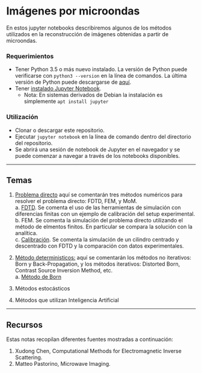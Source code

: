 # Imágenes por microondas

En estos jupyter notebooks describiremos algunos de los métodos utilizados en la reconstrucción de imágenes obtenidas a partir de microondas.

### Requerimientos

- Tener Python 3.5 o más nuevo instalado. La versión de Python puede verificarse con `python3 --version` en la línea de comandos. La última versión de Python puede descargarse de [aquí](https://www.python.org/downloads/).
- Tener [instalado Jupyter Notebook](https://jupyter.readthedocs.io/en/latest/install.html).
    - Nota: En sistemas derivados de Debian la instalación es simplemente `apt install jupyter`


### Utilización
- Clonar o descargar este repositorio.
- Ejecutar `jupyter notebook` en la línea de comando dentro del directorio del repositorio.
- Se abrirá una sesión de notebook de Jupyter en el navegador y se puede comenzar a navegar a través de los notebooks disponibles.

---

## Temas

1. [Problema directo](https://github.com/rirastorza/Intro2MI/tree/main/problema_directo) aquí se comentarán tres métodos numéricos para resolver el problema directo: FDTD, FEM, y MoM.<br>
   a. [FDTD](https://github.com/rirastorza/Intro2MI/blob/main/problema_directo/sim2.ipynb). Se comenta el uso de las herramientas de simulación con diferencias finitas con un ejemplo de calibración del setup experimental.<br>
   b. FEM. Se comenta la simulación del problema directo utilizando el método de elmentos finitos. En particular se compara la solución con la analítica.<br>
   c. [Calibración](https://github.com/rirastorza/Intro2MI/blob/main/problema_directo/sim0.ipynb). Se comenta la simulación de un cilindro centrado y descentrado con FDTD y la comparación con datos experimentales.<br>

2. [Método deterministicos:](https://github.com/rirastorza/Intro2MI/tree/main/metodos_deterministicos) aquí se comentarán los métodos no iterativos: Born y Back-Propagation, y los métodos iterativos: Distorted Born, Contrast Source Inversion Method, etc.<br>
   a. [Método de Born](https://github.com/rirastorza/Intro2MI/blob/main/metodos_deterministicos/metodo_Born.ipynb)<br>

3. Métodos estocásticos

4. Métodos que utilizan Inteligencia Artificial


---

## Recursos
Estas notas recopilan diferentes fuentes mostradas a continuación:

1. Xudong Chen, Computational Methods for Electromagnetic Inverse Scattering.
2. Matteo Pastorino, Microwave Imaging.
